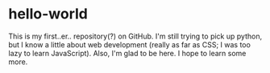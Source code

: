 # hello-world

This is my first..er.. repository(?) on GitHub. 
I'm still trying to pick up python, but I know a little about web development (really as far as CSS; I was too lazy to learn JavaScript).
Also, I'm glad to be here. I hope to learn some more.
